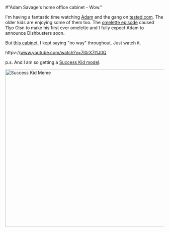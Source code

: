 #"Adam Savage's home office cabinet - Wow."

I'm having a fantastic time watching <a href="http://twitter.com/donttrythis">Adam</a> and the gang on <a href="http://tested.com">tested.com</a>. The older kids are enjoying some of them too. The <a href="http://www.tested.com/food/454088-cooking-perfect-omelettes-adam-savage-and-traci-des-jardins/">omelette episode</a> caused 11yo Oisn to make his first ever omelette and I fully expect Adam to announce Dishbusters soon.

But <a href="http://www.tested.com/art/makers/454252-oddities-inside-adam-savages-home-office/">this cabinet</a>. I kept saying "no way" throughout. Just watch it.

httpv://www.youtube.com/watch?v=7I0rX7t1J0Q

p.s. And I am so getting a <a href="http://www.shapeways.com/model/736420/success-kid.html?li=productBox-search">Success Kid model</a>.

<a href="http://www.shapeways.com/model/736420/success-kid.html?li=productBox-search"><img src="http://conoroneill.net/wp-content/uploads/2013/03/674x501_736420_624472_1351266457.jpg" alt="Success Kid Meme" width="674" height="501" class="alignnone size-full wp-image-964" /></a>